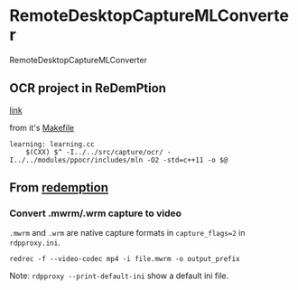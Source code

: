 # RemoteDesktopCaptureMLConverter
RemoteDesktopCaptureMLConverter


## OCR project in ReDemPtion

[link](../redemption/projects/ocr1/README.md)

from it's [Makefile](../redemption/projects/ocr1/Makefile)
```
learning: learning.cc
    $(CXX) $^ -I../../src/capture/ocr/ -I../../modules/ppocr/includes/mln -O2 -std=c++11 -o $@
```



## From [redemption](../redemption/README.md#convert-mwrmwrm-capture-to-video)
### Convert .mwrm/.wrm capture to video

`.mwrm` and `.wrm` are native capture formats in `capture_flags=2` in `rdpproxy.ini`.

    redrec -f --video-codec mp4 -i file.mwrm -o output_prefix

Note: `rdpproxy --print-default-ini` show a default ini file.


